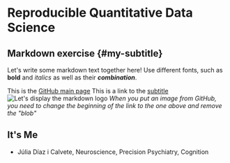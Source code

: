 ﻿# Reproducible Quantitative Data Science
## Markdown exercise {#my-subtitle}
Let's write some markdown text together here!
Use different fonts, such as **bold** and _italics_ as well as their ***combination***.

This is the [GitHub main page](https://github.com/)
This is a link to the [subtitle](#my-subtitle)
![Let's display the markdown logo](https://raw.githubusercontent.com/melanieganz/ReproducibleQuantitativeDataAnalysis-2025/main/markdown/Markdown-mark.png)
*When you put an image from GitHub, you need to change the beginning of the link to the one above and remove the "blob"*

## It's Me
* Júlia Díaz i Calvete, Neuroscience, Precision Psychiatry, Cognition
